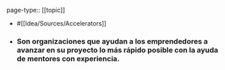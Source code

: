 page-type:: [[topic]]

- #[[Idea/Sources/Accelerators]]

- ### Son organizaciones que ayudan a los emprendedores a avanzar en su proyecto lo más rápido posible con la ayuda de mentores con experiencia.



